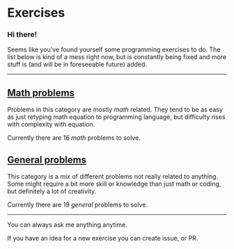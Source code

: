 # Exercises

### Hi there!

Seems like you've found yourself some programming exercises to do. 
The list below is kind of a mess right now, but is constantly being 
fixed and more stuff is (and will be in foreseeable future) added. 

-----

## [Math problems](docs/mathProblems.md)

Problems in this category are mostly _math_ related. They tend to be
as easy as just retyping math equation to programming language, but 
difficulty rises with complexity with equation. 

Currently there are 16 _math_ problems to solve.

## [General problems](docs/generalProblems.md)

This category is a mix of different problems not really related to
anything. Some might require a bit more skill or knowledge than just 
math or coding, but definitely a lot of creativity.

Currently there are 19 _general_ problems to solve.

-----

You can always ask me anything anytime.

If you have an idea for a new exercise you can create issue, or PR.

